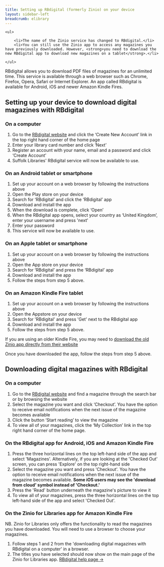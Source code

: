 ```yaml
---
title: Setting up RBdigital (formerly Zinio) on your device
layout: sidebar-left
breadcrumb: elibrary
---
```


<div class="{% include /c/generic-panel.html %}">

    <ul>

        <li>The name of the Zinio service has changed to RBdigital.</li>
        <li>You can still use the Zinio app to access any magazines you have previously downloaded. However, <strong>you need to download the new RBdigital app to download new magazines on a tablet</strong>.</li>

    </ul>

</div>

RBdigital allows you to download PDF files of magazines for an unlimited time. This service is available through a web browser such as Chrome, Firefox, Opera, Safari or Internet Explorer. An app called RBdigital is available for Android, iOS and newer Amazon Kindle Fires.

## Setting up your device to download digital magazines with RBdigital

### On a computer

1. Go to the [RBdigital website](https://www.rbdigital.com/Suffolk/service/RBdigital/landing) and click the ‘Create New Account’ link in the top right hand corner of the home page
2. Enter your library card number and click ‘Next’
3. Register an account with your name, email and a password and click ‘Create Account’
4. Suffolk Libraries' RBdigital service will now be available to use.

### On an Android tablet or smartphone

1. Set up your account on a web browser by following the instructions above
2. Open the Play store on your device
3. Search for ‘RBdigital’ and click the ‘RBdigital’ app
4. Download and install the app
5. When the download is complete, click ‘Open’
6. When the RBdigital app opens, select your country as ‘United Kingdom’, enter your username and press 'next'
7. Enter your password
8. This service will now be available to use.

### On an Apple tablet or smartphone

1. Set up your account on a web browser by following the instructions above
2. Open the App store on your device
3. Search for ‘RBdigital’ and press the ‘RBdigital’ app
4. Download and install the app
5. Follow the steps from step 5 above.

### On an Amazon Kindle Fire tablet

1. Set up your account on a web browser by following the instructions above
2. Open the Appstore on your device
3. Search for 'RBdigital' and press 'Get' next to the RBdigital app
4. Download and install the app
5. Follow the steps from step 5 above.

If you are using an older Kindle Fire, you may need to [download the old Zinio app directly from their website](https://imgs.zinio.com/faq/kindlefire.html#installation)

Once you have downloaded the app, follow the steps from step 5 above.

## Downloading digital magazines with RBdigital

### On a computer

1. Go to the [RBdigital website](https://www.rbdigital.com/Suffolk/service/zinio/landing) and find a magazine through the search bar or by browsing the website
2. Select the magazine you want and click ‘Checkout’. You have the option to receive email notifications when the next issue of the magazine becomes available
3. Click the button ‘Start reading’ to view the magazine
4. To view all of your magazines, click the ‘My Collection’ link in the top right hand corner of the home page.

### On the RBdigital app for Android, iOS and Amazon Kindle Fire

1. Press the three horizontal lines on the top left-hand side of the app and select 'Magazines'. Alternatively, if you are looking at the 'Checked Out' screen, you can press 'Explore' on the top right-hand side
2. Select the magazine you want and press 'Checkout'. You have the option to receive email notifications when the next issue of the magazine becomes available. <strong>Some iOS users may see the 'download from cloud' symbol instead of 'Checkout.'</strong>
3. Press the 'Read' button underneath the magazine's picture to view it
4. To view all of your magazines, press the three horizontal lines on the top left-hand side of the app and select 'Checked Out'.

### On the Zinio for Libraries app for Amazon Kindle Fire

NB. Zinio for Libraries only offers the functionality to read the magazines you have downloaded. You will need to use a browser to choose your magazines.

1. Follow steps 1 and 2 from the 'downloading digital magazines with RBdigital on a computer' in a browser.
2. The titles you have selected should now show on the main page of the Zinio for Libraries app.
[RBdigital help page →](https://www.rbdigital.com/Suffolk/help)

